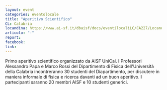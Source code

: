 ```yaml
---
layout: event
categories: eventolocale
title: "Aperitivo Scientifico"
CL: Calabria
locandina: https://www.ai-sf.it/dbaisf/docs/eventilocaliLC/CA227/Locandina_def.jpg
articolo: "-"
report:
facebook:  	
link:
---
```

Primo aperitivo scientifico organizzato da AISF UniCal. I Professori Alessandro Papa e Marco Rossi del Dipartimento di Fisica dell'Università della Calabria incontreranno 30 studenti del Diapartimento, per discutere in maniera informale di fisica e ricerca davanti ad un buon aperitivo. I partecipanti saranno 20 membri AISF e 10 studenti generici.
